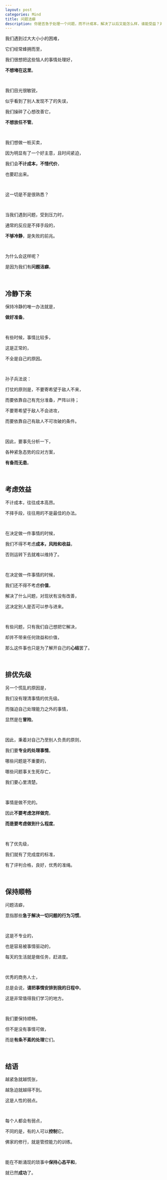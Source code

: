 ```yaml
---
layout: post
categories: Mind
title: 问题洁癖
description: 你是否急于处理一个问题，而不计成本，解决了以后又能怎么样，谁能受益？对别人有没有帮助？回过头来想一想，这个问题真的是个问题吗？
---
```


我们遇到过大大小小的困难，

它们经常蜂拥而至，

我们很想把这些恼人的事情处理好，

**不想堵在这里**。

<br/>

我们目光很敏锐，

似乎看到了别人发现不了的失误，

我们操碎了心想改善它，

**不想放任不管**。

<br/>

我们想做一桩买卖，

因为明显有了一个好主意，且时间紧迫，

我们会**不计成本，不惜代价**，

也要赶出来。

<br/>

这一切是不是很熟悉？

<br/>

当我们遇到问题，受到压力时，

通常的反应是不择手段的，

**不够冷静**，是失败的前兆。

<br/>

为什么会这样呢？

是因为我们有**问题洁癖**。

<br/>

## **冷静下来**

保持冷静的唯一办法就是，

**做好准备**。

<br/>

有些时候，事情比较多，

这是正常的，

不全是自己的原因。

<br/>

孙子兵法说：

打仗的原则是，不要寄希望于敌人不来，

而要依靠自己有充分准备，严阵以待；

不要寄希望于敌人不会进攻，

而要依靠自己有敌人不可攻破的条件。

<br/>

因此，要事先分析一下，

各种紧急态势的应对方案，

**有备而无患**。

<br/>

## **考虑效益**

不计成本，往往成本高昂。

不择手段，往往用的不是最佳的办法。

<br/>

在决定做一件事情的时候，

我们不得不考虑**成本，风险和收益**，

否则运转下去就难以维持了。

<br/>

在决定做一件事情的时候，

我们还不得不考虑**价值**，

解决了什么问题，对现状有没有改善，

这决定别人是否可以参与进来。

<br/>

有些问题，只有我们自己想把它解决，

却并不带来任何效益和价值，

那么这件事也只是为了解开自己的**心结**罢了。

<br/>

## **排优先级**

另一个慌乱的原因是，

我们没有理清事情的优先级。

而强迫自己处理能力之外的事情，

显然是在**冒险**。

<br/>

因此，秉着对自己乃至别人负责的原则，

我们要**专业的处理事情**。

哪些问题是不重要的，

哪些问题事关生死存亡，

我们要心里清楚。

<br/>

事情是做不完的。

因此**不要考虑怎样做完**，

**而是要考虑做到什么程度**。

<br/>

有了优先级，

我们就有了完成度的标准，

有了评判合格，良好，优秀的准绳。

<br/>

## **保持顺畅**

问题洁癖，

意指那些**急于解决一切问题的行为习惯**。

<br/>

这是不专业的，

也是容易被事情驱动的，

每天的生活就是做任务，赶进度。

<br/>

优秀的商务人士，

总是会说，**请把事情安排到我的日程中**。

这是非常值得我们学习的地方。

<br/>

我们要保持顺畅，

但不是没有事情可做，

而是**有条不紊的处理**它们。

<br/>

## **结语**

越紧急就越慌张，

越急迫就越得不到。

这是人性的弱点。

<br/>

每个人都会有弱点，

不同的是，有的人可以**控制**它。

佛家的修行，就是管控能力的训练。

<br/>

能在不断涌现的琐事中**保持心态平和**，

就已然**成功**了。

